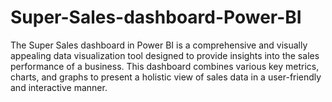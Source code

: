 # Super-Sales-dashboard-Power-BI
The Super Sales dashboard in Power BI is a comprehensive and visually appealing data visualization tool designed to provide insights into the sales performance of a business. This dashboard combines various key metrics, charts, and graphs to present a holistic view of sales data in a user-friendly and interactive manner.
